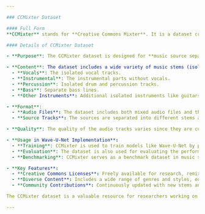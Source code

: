 ```yaml
---

### CCMixter Dataset

#### Full Form
**CCMixter** stands for **Creative Commons Mixter**. It is a dataset created from tracks available on the CCMixter platform, a community-driven site for sharing and remixing music under Creative Commons licenses.

#### Details of CCMixter Dataset

- **Purpose**: The CCMixter dataset is designed for **music source separation** tasks, such as isolating vocals, percussion, bass, and other instrumental tracks from mixed music recordings. It provides a diverse and freely available resource for training and evaluating models that aim to separate individual audio sources from mixed tracks.

- **Content**: The dataset includes a wide variety of music stems (isolated tracks) contributed by users on the CCMixter platform. Tracks are available in different categories, such as:
  - **Vocals**: The isolated vocal tracks.
  - **Instrumental**: The instrumental parts without vocals.
  - **Percussion**: Isolated drum and percussion tracks.
  - **Bass**: Separate bass lines.
  - **Other Instruments**: Additional isolated instruments like guitars, synths, etc.

- **Format**:
  - **Audio Files**: The dataset includes both mixed audio files and their corresponding isolated stems. Each track is typically provided in WAV format, ensuring high audio fidelity.
  - **Source Tracks**: The sources are separated into different stems according to their type (vocals, percussion, etc.).

- **Quality**: The quality of the audio tracks varies since they are contributed by a wide range of artists on the CCMixter platform. While some tracks are high-quality, others may include artifacts or background noise. The diversity in quality can be both a challenge and a benefit for training robust separation models.

- **Usage in Wave-U-Net Implementation**:
  - **Training**: CCMixter is used to train models like Wave-U-Net by providing a rich dataset with various isolated sources. This helps models learn to separate different audio components from mixed tracks.
  - **Evaluation**: The dataset is also used for evaluating the performance of separation algorithms, allowing researchers to measure how effectively their models can isolate different sources from the mixed tracks.
  - **Benchmarking**: CCMixter serves as a benchmark dataset in music source separation research, enabling comparisons between different algorithms and approaches. Its diverse and dynamic content allows for a broad evaluation of model performance.

- **Key Features**:
  - **Creative Commons Licenses**: Freely available for research, remixing, and creative projects with various licensing terms.
  - **Diverse Content**: Includes a wide range of genres and styles, enhancing the generalizability of models across different types of music.
  - **Community Contributions**: Continuously updated with new stems and remixes from artists, keeping the dataset dynamic and ever-expanding.

The CCMixter dataset is a valuable resource for researchers working on music source separation and remixing tasks, providing a rich set of audio materials under Creative Commons licenses for training, evaluation, and benchmarking models.

---
```

